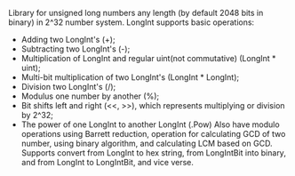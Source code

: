 Library for unsigned long numbers any length (by default 2048 bits in binary) in 2^32 number system. LongInt supports basic operations: 
- Adding two LongInt's (+);
- Subtracting two LongInt's (-);
- Multiplication of LongInt and regular uint(not commutative) (LongInt * uint);
- Multi-bit multiplication of two LongInt's (LongInt * LongInt);
- Division two LongInt's (/);
- Modulus one number by another (%);
- Bit shifts left and right (<<, >>), which represents multiplying or division by 2^32;
- The power of one LongInt to another LongInt (.Pow)
Also have modulo operations using Barrett reduction, operation for calculating GCD of two number, using binary algorithm, and calculating LCM based on GCD.
Supports convert from LongInt to hex string, from LongIntBit into binary, and from LongInt to LongIntBit, and vice verse.

